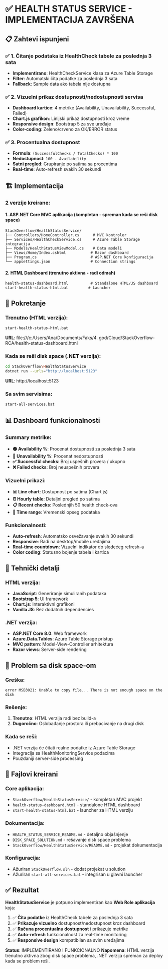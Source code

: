 # ✅ HEALTH STATUS SERVICE - IMPLEMENTACIJA ZAVRŠENA

## 📋 Zahtevi ispunjeni

### ✅ 1. Čitanje podataka iz HealthCheck tabele za poslednja 3 sata
- **Implementirano**: HealthCheckService klasa za Azure Table Storage
- **Filter**: Automatski čita podatke za poslednja 3 sata
- **Fallback**: Sample data ako tabela nije dostupna

### ✅ 2. Vizuelni prikaz dostupnosti/nedostupnosti servisa
- **Dashboard kartice**: 4 metrike (Availability, Unavailability, Successful, Failed)
- **Chart.js grafikon**: Linijski prikaz dostupnosti kroz vreme
- **Responsive design**: Bootstrap 5 za sve uređaje
- **Color-coding**: Zeleno/crveno za OK/ERROR status

### ✅ 3. Procentualna dostupnost 
- **Formula**: `(SuccessfulChecks / TotalChecks) * 100`
- **Nedostupnost**: `100 - Availability`
- **Satni pregled**: Grupiranje po satima sa procentima
- **Real-time**: Auto-refresh svakih 30 sekundi

## 🏗️ Implementacija

### 2 verzije kreirane:

#### 1. **ASP.NET Core MVC aplikacija** (kompletan - spreman kada se reši disk space)
```
StackOverflow/HealthStatusService/
├── Controllers/HomeController.cs      # MVC kontroler
├── Services/HealthCheckService.cs     # Azure Table Storage integracija
├── Models/HealthStatusViewModel.cs    # Data modeli
├── Views/Home/Index.cshtml           # Razor dashboard
├── Program.cs                        # ASP.NET Core konfiguracija
└── appsettings.json                  # Connection strings
```

#### 2. **HTML Dashboard** (trenutno aktivna - radi odmah)
```
health-status-dashboard.html          # Standalone HTML/JS dashboard
start-health-status-html.bat         # Launcher
```

## 🚀 Pokretanje

### Trenutno (HTML verzija):
```bash
start-health-status-html.bat
```
**URL**: file:///c:/Users/Ana/Documents/Faks/4. god/Cloud/StackOverflow-RCA/health-status-dashboard.html

### Kada se reši disk space (.NET verzija):
```bash
cd StackOverflow\HealthStatusService
dotnet run --urls="http://localhost:5123"
```
**URL**: http://localhost:5123

### Sa svim servisima:
```bash
start-all-services.bat
```

## 📊 Dashboard funkcionalnosti

### Summary metrike:
- **🟢 Availability %**: Procenat dostupnosti za poslednja 3 sata
- **🔴 Unavailability %**: Procenat nedostupnosti  
- **✅ Successful checks**: Broj uspešnih provera / ukupno
- **❌ Failed checks**: Broj neuspešnih provera

### Vizuelni prikazi:
- **📊 Line chart**: Dostupnost po satima (Chart.js)
- **⏰ Hourly table**: Detaljni pregled po satima
- **📋 Recent checks**: Poslednjih 50 health check-ova
- **📅 Time range**: Vremenski opseg podataka

### Funkcionalnosti:
- **Auto-refresh**: Automatsko osvežavanje svakih 30 sekundi
- **Responsive**: Radi na desktop/mobile uređajima
- **Real-time countdown**: Vizuelni indikator do sledećeg refresh-a
- **Color coding**: Statusno bojenje tabela i kartica

## 🔧 Tehnički detalji

### HTML verzija:
- **JavaScript**: Generiranje simuliranih podataka
- **Bootstrap 5**: UI framework
- **Chart.js**: Interaktivni grafikoni
- **Vanilla JS**: Bez dodatnih dependencies

### .NET verzija:
- **ASP.NET Core 8.0**: Web framework
- **Azure.Data.Tables**: Azure Table Storage pristup
- **MVC pattern**: Model-View-Controller arhitektura
- **Razor views**: Server-side rendering

## 🐛 Problem sa disk space-om

### Greška:
```
error MSB3021: Unable to copy file... There is not enough space on the disk
```

### Rešenje:
1. **Trenutno**: HTML verzija radi bez build-a
2. **Dugoročno**: Oslobađanje prostora ili prebacivanje na drugi disk

### Kada se reši:
- .NET verzija će čitati realne podatke iz Azure Table Storage
- Integracija sa HealthMonitoringService podacima
- Pouzdaniji server-side processing

## 📁 Fajlovi kreirani

### Core aplikacija:
- `StackOverflow/HealthStatusService/` - kompletan MVC projekt
- `health-status-dashboard.html` - standalone HTML dashboard
- `start-health-status-html.bat` - launcher za HTML verziju

### Dokumentacija:
- `HEALTH_STATUS_SERVICE_README.md` - detaljno objašnjenje
- `DISK_SPACE_SOLUTION.md` - rešavanje disk space problema
- `StackOverflow/HealthStatusService/README.md` - projekat dokumentacija

### Konfiguracija:
- Ažuriran `StackOverflow.sln` - dodat projekat u solution
- Ažuriran `start-all-services.bat` - integrisan u glavni launcher

## ✅ Rezultat

**HealthStatusService** je potpuno implementiran kao **Web Role aplikacija** koja:

1. ✅ **Čita podatke** iz HealthCheck tabele za poslednja 3 sata
2. ✅ **Prikazuje vizuelno** dostupnost/nedostupnost kroz dashboard
3. ✅ **Računa procentualnu dostupnost** i prikazuje metrike
4. ✅ **Auto-refresh** funkcionalnost za real-time monitoring
5. ✅ **Responsive design** kompatibilan sa svim uređajima

**Status**: IMPLEMENTIRANO I FUNKCIONALNO
**Napomena**: HTML verzija trenutno aktivna zbog disk space problema, .NET verzija spreman za deploy kada se problem reši.
